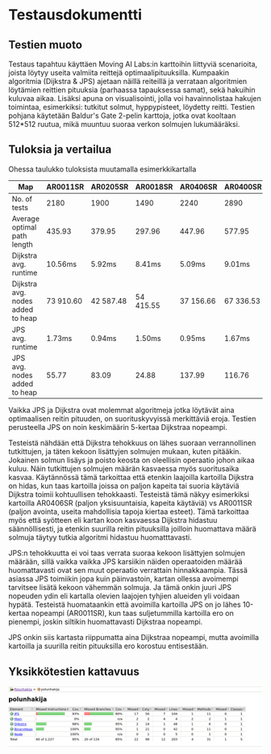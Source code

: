 # Testausdokumentti

## Testien muoto
Testaus tapahtuu käyttäen Moving AI Labs:in karttoihin liittyviä scenarioita, joista löytyy useita valmiita reittejä optimaalipituuksilla.
Kumpaakin algoritmia (Dijkstra & JPS) ajetaan näillä reiteillä ja verrataan algoritmien löytämien reittien pituuksia (parhaassa tapauksessa samat), sekä hakuihin kuluvaa aikaa.
Lisäksi apuna on visualisointi, jolla voi havainnolistaa hakujen toimintaa, esimerkiksi: tutkitut solmut, hyppypisteet, löydetty reitti.
Testien pohjana käytetään Baldur's Gate 2-pelin karttoja, jotka ovat kooltaan 512*512 ruutua, mikä muuntuu suoraa verkon solmujen lukumääräksi.


## Tuloksia ja vertailua

Ohessa taulukko tuloksista muutamalla esimerkkikartalla

 Map                          | AR0011SR          | AR0205SR          | AR0018SR          | AR0406SR          | AR0400SR  
-----                         | ------            | ----              | -----             | -------           | ------
No. of tests                  | 2180              | 1900              | 1490              | 2240              | 2890
Average optimal path length   | 435.93            | 379.95            | 297.96            | 447.96            | 577.95
Dijkstra avg. runtime         | 10.56ms           | 5.92ms            | 8.41ms            | 5.09ms            | 9.01ms
Dijkstra avg. nodes added to heap | 73 910.60     | 42 587.48         | 54 415.55         | 37 156.66         | 67 336.53
JPS avg. runtime              | 1.73ms            | 0.94ms            | 1.50ms            | 0.95ms            | 1.67ms
JPS avg. nodes added to heap  | 55.77             | 83.09             | 24.88             | 137.99            | 116.76


Vaikka JPS ja Dijkstra ovat molemmat algoritmeja jotka löytävät aina optimaalisen reitin pituuden, on suorituskyvyissä merkittäviä eroja. Testien perusteella JPS on noin keskimäärin 5-kertaa Dijkstraa nopeampi. 

Testeistä nähdään että Dijkstra tehokkuus on lähes suoraan verrannollinen tutkittujen, ja täten kekoon lisättyjen solmujen mukaan, kuten pitääkin. Jokainen solmun lisäys ja poisto keosta on oleellisin operaatio johon aikaa kuluu. Näin tutkittujen solmujen määrän kasvaessa myös suoritusaika kasvaa. Käytännössä tämä tarkoittaa että etenkin laajoilla kartoilla Dijkstra on hidas, kun taas kartoilla joissa on paljon kapeita tai suoria käytäviä Dijkstra toimii kohtuullisen tehokkaasti. Testeistä tämä näkyy esimerkiksi kartoilla AR0406SR (paljon yksisuuntaisia, kapeita käytäviä) vs AR0011SR (paljon avointa, useita mahdollisia tapoja kiertaa esteet).
Tämä tarkoittaa myös että syötteen eli kartan koon kasvaessa Dijkstra hidastuu säännöllisesti, ja etenkin suurilla reitin pituuksilla joilloin huomattava määrä solmuja täytyy tutkia algoritmi hidastuu huomatttavasti.

JPS:n tehokkuutta ei voi taas verrata suoraa kekoon lisättyjen solmujen määrään, sillä vaikka vaikka JPS karsiikin näiden operaatoiden määrää huomattavasti ovat sen muut operaatio verrattain hinnakkaampia. Tässä asiassa JPS toimiikin jopa kuin päinvastoin, kartan ollessa avoimempi tarvitsee lisätä kekoon vähemmän solmuja. 
Ja tämä onkin juuri JPS nopeuden ydin eli kartalla olevien laajojen tyhjien alueiden yli voidaan hypätä. 
Testeistä huomataankin että avoimilla kartoilla JPS on jo lähes 10-kertaa nopeampi (AR0011SR), kun taas suljetummilla kartoilla ero on pienempi, joskin siltikin huomattavasti Dijkstraa nopeampi. 

JPS onkin siis kartasta riippumatta aina Dijkstraa nopeampi, mutta avoimilla kartoilla ja suurilla reitin pituuksilla ero korostuu entisestään.

## Yksikkötestien kattavuus
![testCoverage](https://github.com/ALindroos/Polunhakija/blob/main/dokumentaatio/testcoverage.png)